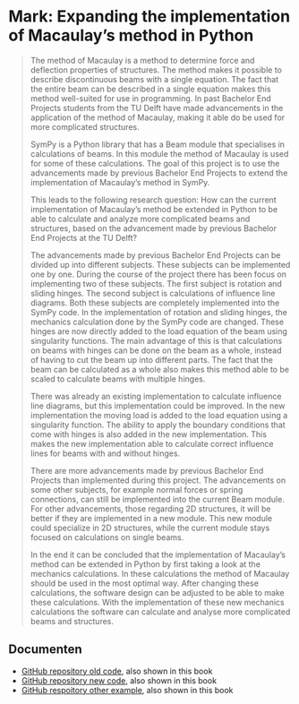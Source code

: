 # Mark: Expanding the implementation of Macaulay’s method in Python

> The method of Macaulay is a method to determine force and deflection properties of structures. The method makes it possible to describe discontinuous beams with a single equation. The fact that the entire beam can be described in a single equation makes this method well-suited for use in programming. In past Bachelor End Projects students from the TU Delft have made advancements in the application of the method of Macaulay, making it able do be used for more complicated structures.
> 
> SymPy is a Python library that has a Beam module that specialises in calculations of beams. In this module the method of Macaulay is used for some of these calculations. The goal of this project is to use the advancements made by previous Bachelor End Projects to extend the implementation of Macaulay’s method
in SymPy.
> 
> This leads to the following research question: How can the current implementation of Macaulay’s method be extended in Python to be able to calculate and analyze more complicated beams and structures, based on the advancement made by previous Bachelor End Projects at the TU Delft?
>
> The advancements made by previous Bachelor End Projects can be divided up into different subjects. These subjects can be implemented one by one. During the course of the project there has been focus on implementing two of these subjects. The first subject is rotation and sliding hinges. The second subject is calculations of influence line diagrams. Both these subjects are completely implemented into the SymPy code.
> In the implementation of rotation and sliding hinges, the mechanics calculation done by the SymPy code are changed. These hinges are now directly added to the load equation of the beam using singularity functions. The main advantage of this is that calculations on beams with hinges can be done on the beam as a whole, instead of having to cut the beam up into different parts. The fact that the beam can be calculated as a whole also makes this method able to be scaled to calculate beams with multiple hinges.
>
> There was already an existing implementation to calculate influence line diagrams, but this implementation could be improved. In the new implementation the moving load is added to the load equation using a singularity function. The ability to apply the boundary conditions that come with hinges is also added in the new implementation. This makes the new implementation able to calculate correct influence lines for beams with and without hinges.
>
> There are more advancements made by previous Bachelor End Projects than implemented during this project. The advancements on some other subjects, for example normal forces or spring connections, can still be implemented into the current Beam module. For other advancements, those regarding 2D structures, it will be better if they are implemented in a new module. This new module could specialize in 2D structures, while the current module stays focused on calculations on single beams.
>
> In the end it can be concluded that the implementation of Macaulay’s method can be extended in Python by first taking a look at the mechanics calculations. In these calculations the method of Macaulay should be used in the most optimal way. After changing these calculations, the software design can be adjusted to be able to make these calculations. With the implementation of these new mechanics calculations the software can calculate and analyse more complicated beams and structures.

## Documenten
- [GitHub repository old code](https://github.com/mvg2002/BEP_examples_SymPy_1.12), also shown in this book
- [GitHub repository new code](https://github.com/mvg2002/BEP_examples_SymPy_1.14.dev), also shown in this book
- [GitHub respoitory other example](https://github.com/mvg2002/Beam-examples), also shown in this book
